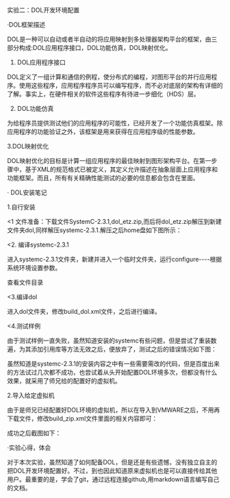 实验二：DOL开发环境配置

·DOL框架描述

DOL是一种可以自动或者半自动的将应用映射到多处理器架构平台的框架，由三部分构成:DOL应用程序接口，DOL功能仿真，DOL映射优化。



1. DOL应用程序接口

DOL定义了一组计算和通信的例程，使分布式的编程，对图形平台的并行应用程序。使用这些程序，应用程序程序员可以编写程序，而不必对底层的架构有详细的了解。事实上，在硬件相关的软件这些程序有待进一步细化（HDS）层。

2. DOL功能仿真

为给程序员提供测试他们的应用程序的可能性，已经开发了一个功能仿真框架。除应用程序的功能验证之外，该框架是用来获得在应用程序级的性能参数。

3.DOL映射优化

DOL映射优化的目标是计算一组应用程序的最佳映射到图形架构平台。在第一步骤中，基于XML的规范格式已被定义，其定义允许描述在抽象层面上应用程序和功能框架。而且，所有有关精确性能测试的必要的信息都会包含在里面。



· DOL安装笔记

1.自行安装

<1 文件准备：下载文件SystemC-2.3.1,dol_etz.zip,而后将dol_etz.zip解压到新建文件夹dol,同样解压systemc-2.3.1.解压之后home盘如下图所示：

<2. 编译systemc-2.3.1

进入systemc-2.3.1文件夹，新建并进入一个临时文件夹，运行configure----根据系统环境设置参数。

 

查看文件目录

 



<3.编译dol

进入dol文件夹，修改build_dol.xml文件，之后进行编译。

<4.测试样例

由于测试样例一直失败，虽然知道安装的systemc有些问题，但是尝试了重装数遍，为其添加引用库等方法无效之后，便放弃了，测试之后的错误情况如下图：

 

虽然知道是systemc-2.3.1的安装内容之中有一些需要需改的代码，但是百度出来的方法试过几次都不成功，也尝试着从头开始配置DOL环境多次，但都没有什么效果，就采用了师兄给的配置好的虚拟机。

2.导入给定虚拟机

由于是师兄已经配置好DOL环境的虚拟机，所以在导入到VMWARE之后，不用再下载文件，修改build_zip.xml文件里面的相关内容即可：

 



成功之后截图如下：

 



·实验心得，体会



对于本次实验，虽然知道了如何配备DOL，但是还是有些遗憾，没有独立自主的把DOL开发环境配置好。不过，到也因此知道原来虚拟机也是可以直接传给其他用户。最重要的是，学会了git，通过远程连接github,用markdown语言编写自己的文档。





         
